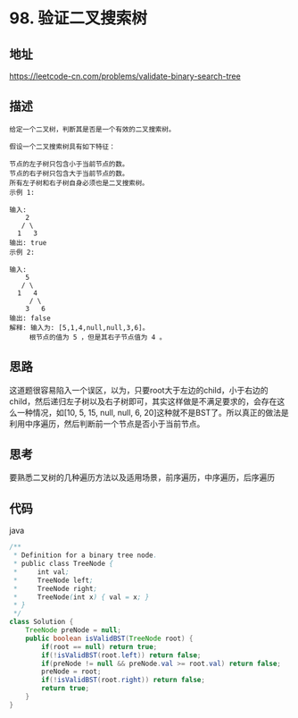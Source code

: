 # 98. 验证二叉搜索树

##  地址

https://leetcode-cn.com/problems/validate-binary-search-tree

## 描述

```
给定一个二叉树，判断其是否是一个有效的二叉搜索树。

假设一个二叉搜索树具有如下特征：

节点的左子树只包含小于当前节点的数。
节点的右子树只包含大于当前节点的数。
所有左子树和右子树自身必须也是二叉搜索树。
示例 1:

输入:
    2
   / \
  1   3
输出: true
示例 2:

输入:
    5
   / \
  1   4
     / \
    3   6
输出: false
解释: 输入为: [5,1,4,null,null,3,6]。
     根节点的值为 5 ，但是其右子节点值为 4 。
```

## 思路

这道题很容易陷入一个误区，以为，只要root大于左边的child，小于右边的child，然后递归左子树以及右子树即可，其实这样做是不满足要求的，会存在这么一种情况，如[10, 5, 15, null, null, 6, 20]这种就不是BST了。所以真正的做法是利用中序遍历，然后判断前一个节点是否小于当前节点。

## 思考

要熟悉二叉树的几种遍历方法以及适用场景，前序遍历，中序遍历，后序遍历



## 代码

java

```java
/**
 * Definition for a binary tree node.
 * public class TreeNode {
 *     int val;
 *     TreeNode left;
 *     TreeNode right;
 *     TreeNode(int x) { val = x; }
 * }
 */
class Solution {
    TreeNode preNode = null;
    public boolean isValidBST(TreeNode root) {
        if(root == null) return true;
        if(!isValidBST(root.left)) return false;
        if(preNode != null && preNode.val >= root.val) return false;
        preNode = root;
        if(!isValidBST(root.right)) return false;
        return true;
    }
}
```